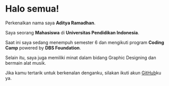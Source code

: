 # Halo semua! 

Perkenalkan nama saya **Aditya Ramadhan**.<br>

Saya seorang **Mahasiswa** di **Universitas Pendidikan Indonesia**.<br>

Saat ini saya sedang menempuh semester 6 dan mengikuti program **Coding Camp** powered by **DBS Foundation**.<br>

Selain itu, saya juga memiliki minat dalam bidang Graphic Designing dan bermain alat musik.<br>

Jika kamu tertarik untuk berkenalan denganku, silakan ikuti akun [GitHub](https://github.com/aracithara)ku ya.
